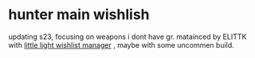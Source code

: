 # hunter main wishlish
updating s23, focusing on weapons i dont have gr.
matainced by ELITTK with [little light wishlist manager](https://wishlists.littlelight.club/) , maybe with some uncommen build.
